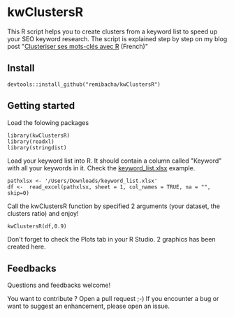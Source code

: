 # kwClustersR
This R script helps you to create clusters from a keyword list to speed up your SEO keyword research.
The script is explained step by step on my blog post "[Clusteriser ses mots-clés avec R](https://remibacha.com/clusteriser-mots-cles/) (French)"

## Install
```
devtools::install_github("remibacha/kwClustersR")
```

## Getting started
Load the folowing packages
```
library(kwClustersR)
library(readxl)
library(stringdist)
```

Load your keyword list into R. It should contain a column called "Keyword" with all your keywords in it. Check the [keyword_list.xlsx](https://github.com/remibacha/kwClustersR/blob/master/keyword_list.xlsx?raw=true) example.


```
pathxlsx <- '/Users/Downloads/keyword_list.xlsx'
df <-  read_excel(pathxlsx, sheet = 1, col_names = TRUE, na = "", skip=0)
```

Call the kwClustersR function by specified 2 arguments (your dataset, the clusters ratio)  and enjoy!
```
kwClustersR(df,0.9)
```

Don't forget to check the Plots tab in your R Studio. 2 graphics has been created here.

## Feedbacks
Questions and feedbacks welcome!

You want to contribute ? Open a pull request ;-) If you encounter a bug or want to suggest an enhancement, please open an issue.
